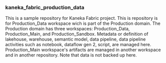 ### kaneka_fabric_production_data
This is a sample repository for Kaneka Fabric project. This is repository is for Production_Data workspace wich is part of the Production domain. The Production domain has three workspaces: Production_Data, Production_Main, and Production_Sandbox. Metadata or definition of lakehouse, warehouse, semantic model, data pipeline, data pipeline activities such as notebook, dataflow gen 2, script, are managed here. Production_Main workspace's artifacts are managed in another workspace and in another repository. Note that data is not backed up here.
